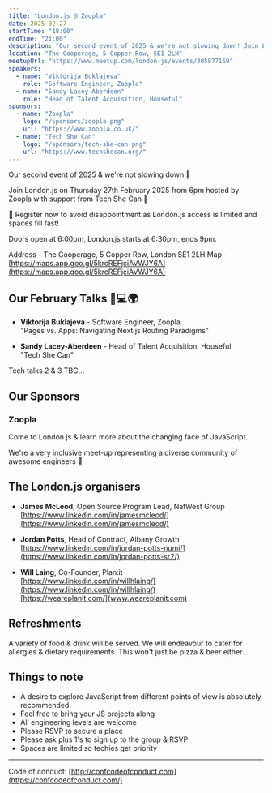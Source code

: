 ```yaml
---
title: "London.js @ Zoopla"
date: 2025-02-27
startTime: "18:00"
endTime: "21:00"
description: "Our second event of 2025 & we're not slowing down! Join London.js for an evening of JavaScript talks, networking, and refreshments, hosted by Zoopla with support from Tech She Can."
location: "The Cooperage, 5 Copper Row, SE1 2LH"
meetupUrl: "https://www.meetup.com/london-js/events/305877169"
speakers:
  - name: "Viktorija Buklajeva"
    role: "Software Engineer, Zoopla"
  - name: "Sandy Lacey-Aberdeen"
    role: "Head of Talent Acquisition, Houseful"
sponsors:
  - name: "Zoopla"
    logo: "/sponsors/zoopla.png"
    url: "https://www.zoopla.co.uk/"
  - name: "Tech She Can"
    logo: "/sponsors/tech-she-can.png"
    url: "https://www.techshecan.org/"
---
```


Our second event of 2025 & we're not slowing down 🎉

Join London.js on Thursday 27th February 2025 from 6pm hosted by Zoopla with support from Tech She Can 🏡

📣 Register now to avoid disappointment as London.js access is limited and spaces fill fast!

Doors open at 6:00pm, London.js starts at 6:30pm, ends 9pm.

Address - The Cooperage, 5 Copper Row, London SE1 2LH
Map - [https://maps.app.goo.gl/5krcREFjciAVWJY6A](https://maps.app.goo.gl/5krcREFjciAVWJY6A)

## Our February Talks 🌈💻🌍

- **Viktorija Buklajeva** - Software Engineer, Zoopla  
  "Pages vs. Apps: Navigating Next.js Routing Paradigms"

- **Sandy Lacey-Aberdeen** - Head of Talent Acquisition, Houseful  
  "Tech She Can"

Tech talks 2 & 3 TBC...

## Our Sponsors

### Zoopla

Come to London.js & learn more about the changing face of JavaScript.

We're a very inclusive meet-up representing a diverse community of awesome engineers 🌈

## The London.js organisers

- **James McLeod**, Open Source Program Lead, NatWest Group  
  [https://www.linkedin.com/in/jamesmcleod/](https://www.linkedin.com/in/jamesmcleod/)

- **Jordan Potts**, Head of Contract, Albany Growth  
  [https://www.linkedin.com/in/jordan-potts-numi/](https://www.linkedin.com/in/jordan-potts-sr2/)

- **Will Laing**, Co-Founder, Plan:it  
  [https://www.linkedin.com/in/willhlaing/](https://www.linkedin.com/in/willhlaing/)  
  [https://weareplanit.com/](www.weareplanit.com)

## Refreshments
A variety of food & drink will be served. We will endeavour to cater for allergies & dietary requirements. This won't just be pizza & beer either...

## Things to note

- A desire to explore JavaScript from different points of view is absolutely recommended
- Feel free to bring your JS projects along
- All engineering levels are welcome
- Please RSVP to secure a place
- Please ask plus 1's to sign up to the group & RSVP
- Spaces are limited so techies get priority

---
Code of conduct: [http://confcodeofconduct.com](https://confcodeofconduct.com/)
